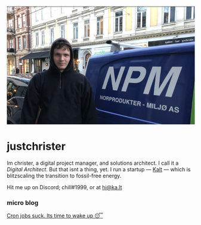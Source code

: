 <img src="https://github.com/justchrister/justchrister/blob/601a67819a3fad880815f0925872af3365145cf7/npm.png?raw=true" alt=""/>


<h1>justchrister</h1>

Im christer, a digital project manager, and solutions architect. I call it a *Digital Architect*. But that isnt a thing, yet. I run a startup — <a href="https://ka.lt">Kalt</a> — which is blitzscaling the transition to fossil-free energy.

Hit me up on Discord; chill#1999, or at hi@ka.lt




<h3> micro blog </h3>

<a href="https://github.com/justchrister/justchrister/blob/main/blog/cron.md">Cron jobs suck. Its time to wake up  😴</a>
